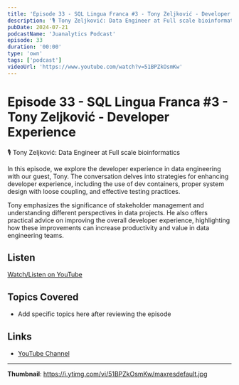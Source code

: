 ```yaml
---
title: 'Episode 33 - SQL Lingua Franca #3 - Tony Zeljković - Developer Experience'
description: '🎙️ ⁠Tony Zeljković: Data Engineer at Full scale bioinformatics  In this episode, we explore the developer experience in data engineering with our guest, Tony. The conversation delves into strategies f...'
pubDate: 2024-07-21
podcastName: 'Juanalytics Podcast'
episode: 33
duration: '00:00'
type: 'own'
tags: ['podcast']
videoUrl: 'https://www.youtube.com/watch?v=51BPZkOsmKw'
---
```


# Episode 33 - SQL Lingua Franca #3 - Tony Zeljković - Developer Experience

🎙️ ⁠Tony Zeljković: Data Engineer at Full scale bioinformatics

In this episode, we explore the developer experience in data engineering with our guest, Tony. The conversation delves into strategies for enhancing developer experience, including the use of dev containers, proper system design with loose coupling, and effective testing practices. 

Tony emphasizes the significance of stakeholder management and understanding different perspectives in data projects. He also offers practical advice on improving the overall developer experience, highlighting how these improvements can increase productivity and value in data engineering teams.

## Listen

[Watch/Listen on YouTube](https://www.youtube.com/watch?v=51BPZkOsmKw)

## Topics Covered

- Add specific topics here after reviewing the episode

## Links

- [YouTube Channel](https://www.youtube.com/juanalytics)

---

**Thumbnail**: https://i.ytimg.com/vi/51BPZkOsmKw/maxresdefault.jpg
